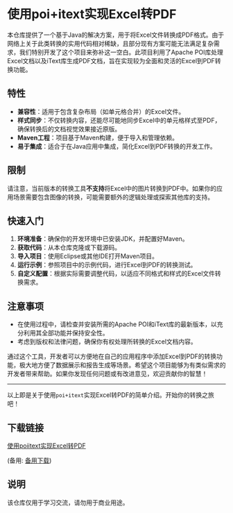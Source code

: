 # 使用poi+itext实现Excel转PDF

本仓库提供了一个基于Java的解决方案，用于将Excel文件转换成PDF格式。由于网络上关于此类转换的实用代码相对稀缺，且部分现有方案可能无法满足复杂需求，我们特别开发了这个项目来弥补这一空白。此项目利用了Apache POI库处理Excel文档以及iText库生成PDF文档，旨在实现较为全面和灵活的Excel到PDF转换功能。

## 特性

- **兼容性**：适用于包含复杂布局（如单元格合并）的Excel文件。
- **样式同步**：不仅转换内容，还能尽可能地同步Excel中的单元格样式至PDF，确保转换后的文档视觉效果接近原版。
- **Maven工程**：项目基于Maven构建，便于导入和管理依赖。
- **易于集成**：适合于在Java应用中集成，简化Excel到PDF转换的开发工作。

## 限制

请注意，当前版本的转换工具**不支持**将Excel中的图片转换到PDF中。如果你的应用场景需要包含图像的转换，可能需要额外的逻辑处理或探索其他库的支持。

## 快速入门

1. **环境准备**：确保你的开发环境中已安装JDK，并配置好Maven。
2. **获取代码**：从本仓库克隆或下载源码。
3. **导入项目**：使用Eclipse或其他IDE打开Maven项目。
4. **运行示例**：参照项目中的示例代码，进行Excel到PDF的转换测试。
5. **自定义配置**：根据实际需要调整代码，以适应不同格式和样式的Excel文件转换需求。

## 注意事项

- 在使用过程中，请检查并安装所需的Apache POI和iText库的最新版本，以充分利用其全部功能并保持安全性。
- 考虑到版权和法律问题，确保你有权处理所转换的Excel文档内容。

通过这个工具，开发者可以方便地在自己的应用程序中添加Excel到PDF的转换功能，极大地方便了数据展示和报告生成等场景。希望这个项目能够为有类似需求的开发者带来帮助。如果你发现任何问题或有改进意见，欢迎贡献你的智慧！

---

以上即是关于使用`poi+itext`实现Excel转PDF的简单介绍。开始你的转换之旅吧！

## 下载链接
[使用poiitext实现Excel转PDF](https://pan.quark.cn/s/e0929f3c94a7) 

(备用: [备用下载](https://pan.baidu.com/s/1LdXlrAUUuI2RvSsO2z3rrg?pwd=1234))

## 说明

该仓库仅用于学习交流，请勿用于商业用途。
